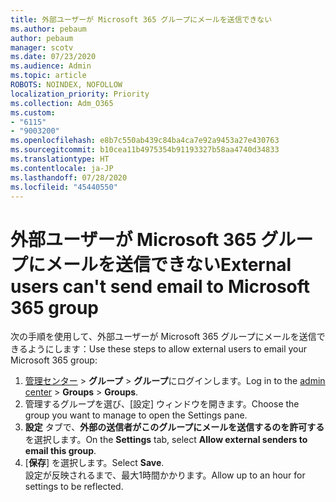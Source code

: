 ```yaml
---
title: 外部ユーザーが Microsoft 365 グループにメールを送信できない
ms.author: pebaum
author: pebaum
manager: scotv
ms.date: 07/23/2020
ms.audience: Admin
ms.topic: article
ROBOTS: NOINDEX, NOFOLLOW
localization_priority: Priority
ms.collection: Adm_O365
ms.custom:
- "6115"
- "9003200"
ms.openlocfilehash: e8b7c550ab439c84ba4ca7e92a9453a27e430763
ms.sourcegitcommit: b10cea11b4975354b91193327b58aa4740d34833
ms.translationtype: HT
ms.contentlocale: ja-JP
ms.lasthandoff: 07/28/2020
ms.locfileid: "45440550"
---
```

# <a name="external-users-cant-send-email-to-microsoft-365-group"></a><span data-ttu-id="59bda-102">外部ユーザーが Microsoft 365 グループにメールを送信できない</span><span class="sxs-lookup"><span data-stu-id="59bda-102">External users can't send email to Microsoft 365 group</span></span>

<span data-ttu-id="59bda-103">次の手順を使用して、外部ユーザーが Microsoft 365 グループにメールを送信できるようにします：</span><span class="sxs-lookup"><span data-stu-id="59bda-103">Use these steps to allow external users to email your Microsoft 365 group:</span></span>

1. <span data-ttu-id="59bda-104">[管理センター](https://admin.microsoft.com/) > **グループ** > **グループ**にログインします。</span><span class="sxs-lookup"><span data-stu-id="59bda-104">Log in to the [admin center](https://admin.microsoft.com/) > **Groups** > **Groups**.</span></span>
2. <span data-ttu-id="59bda-105">管理するグループを選び、[設定] ウィンドウを開きます。</span><span class="sxs-lookup"><span data-stu-id="59bda-105">Choose the group you want to manage to open the Settings pane.</span></span>
3. <span data-ttu-id="59bda-106">**設定** タブで、**外部の送信者がこのグループにメールを送信するのを許可する**を選択します。</span><span class="sxs-lookup"><span data-stu-id="59bda-106">On the **Settings** tab, select **Allow external senders to email this group**.</span></span>
4. <span data-ttu-id="59bda-107">[**保存**] を選択します。</span><span class="sxs-lookup"><span data-stu-id="59bda-107">Select **Save**.</span></span></br>
    <span data-ttu-id="59bda-108">設定が反映されるまで、最大1時間かかります。</span><span class="sxs-lookup"><span data-stu-id="59bda-108">Allow up to an hour for settings to be reflected.</span></span> 
